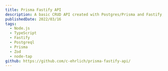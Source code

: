 ```yaml
---
title: Prisma Fastify API
description: A basic CRUD API created with Postgres/Prisma and Fastify, plus Zod and Fastify-Zod for schema validation and automatic swagger docs.
publishedDate: 2022/03/16
tags:
  - Node.js
  - TypeScript
  - Fastify
  - Postgreql
  - Prisma
  - Zod
  - node-tap
github: https://github.com/c-ehrlich/prisma-fastify-api/
---
```

